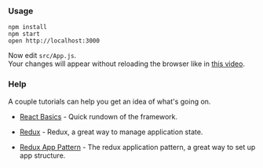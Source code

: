 
### Usage

```
npm install
npm start
open http://localhost:3000
```

Now edit `src/App.js`.  
Your changes will appear without reloading the browser like in [this video](http://vimeo.com/100010922).

### Help
A couple tutorials can help you get an idea of what's going on.

  * [React Basics](https://github.com/petehunt/react-howto) - Quick rundown of the framework.

  * [Redux](https://egghead.io/courses/building-react-applications-with-idiomatic-redux) - Redux, a great way to manage application state.

  * [Redux App Pattern](https://github.com/reactjs/redux/tree/master/examples/real-world) - The redux application pattern, a great way to set up app structure.
